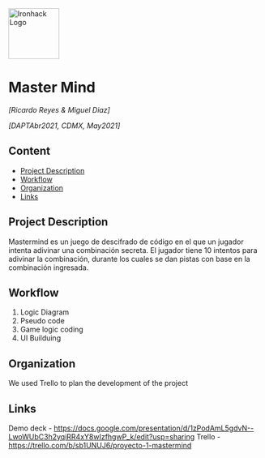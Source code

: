 <img src="https://bit.ly/2VnXWr2" alt="Ironhack Logo" width="100"/>

# Master Mind
*[Ricardo Reyes & Miguel Diaz]*

*[DAPTAbr2021, CDMX, May2021]*

## Content
- [Project Description](#project-description)
- [Workflow](#workflow)
- [Organization](#organization)
- [Links](#links)

<a name="project-description"></a>

## Project Description
Mastermind es un juego de descifrado de código en el que un jugador intenta adivinar una combinación secreta. El jugador tiene 10 intentos para adivinar la combinación, durante los cuales se dan pistas con base en la combinación ingresada.
<a name="workflow"></a>

## Workflow
1) Logic Diagram
2) Pseudo code
3) Game logic coding
4) UI Builduing
<a name="organization"></a>

## Organization
We used Trello to plan the development of the project
<a name="links"></a>

## Links
Demo deck - https://docs.google.com/presentation/d/1zPodAmL5gdvN--LwoWUbC3h2yqiRR4xY8wIzfhgwP_k/edit?usp=sharing
Trello - https://trello.com/b/sb1UNUJ6/proyecto-1-mastermind